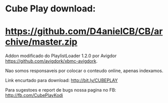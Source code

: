 # Cube Play download:
# https://github.com/D4anielCB/CB/archive/master.zip

Addon modificado do PlaylistLoader 1.2.0 por Avigdor https://github.com/avigdork/xbmc-avigdork.

Nao somos responsaveis por colocar o conteudo online, apenas indexamos.

Link encurtado para download: http://bit.ly/CUBEPLAY

Para sugestoes e report de bugs nossa pagina no FB: http://fb.com/CubePlayKodi
